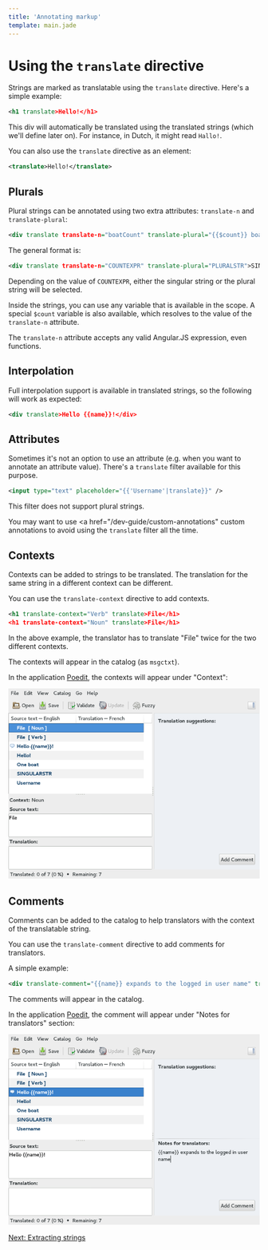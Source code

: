 ```yaml
---
title: 'Annotating markup'
template: main.jade
---
```


# Using the `translate` directive

Strings are marked as translatable using the `translate` directive. Here's a simple example:

```xml
<h1 translate>Hello!</h1>
```

This div will automatically be translated using the translated strings (which we'll define later on). For instance, in Dutch, it might read `Hallo!`.

You can also use the `translate` directive as an element:

```xml
<translate>Hello!</translate>
```

## Plurals

Plural strings can be annotated using two extra attributes: `translate-n` and `translate-plural`:

```xml
<div translate translate-n="boatCount" translate-plural="{{$count}} boats">One boat</div>
```

The general format is:

```xml
<div translate translate-n="COUNTEXPR" translate-plural="PLURALSTR">SINGULARSTR</div>
```

Depending on the value of `COUNTEXPR`, either the singular string or the plural string will be selected.

Inside the strings, you can use any variable that is available in the scope. A special `$count` variable is also available, which resolves to the value of the `translate-n` attribute.

The `translate-n` attribute accepts any valid Angular.JS expression, even functions.

## Interpolation

Full interpolation support is available in translated strings, so the following will work as expected:

```xml
<div translate>Hello {{name}}!</div>
```

## Attributes

Sometimes it's not an option to use an attribute (e.g. when you want to annotate an attribute value). There's a `translate` filter available for this purpose.

```xml
<input type="text" placeholder="{{'Username'|translate}}" />
```

This filter does not support plural strings.

You may want to use <a href="/dev-guide/custom-annotations" custom annotations to avoid using the `translate` filter all the time.

## Contexts

Contexts can be added to strings to be translated. The translation for the same string in a different context can be different.

You can use the `translate-context` directive to add contexts.

```xml
<h1 translate-context="Verb" translate>File</h1>
<h1 translate-context="Noun" translate>File</h1>
```

In the above example, the translator has to translate "File" twice for the two different contexts.

The contexts will appear in the catalog (as `msgctxt`).

In the application [Poedit](http://poedit.net/), the contexts will appear under "Context":

![Contexts Poedit](contexts-poedit.png)

## Comments

Comments can be added to the catalog to help translators with the context of the translatable string.

You can use the `translate-comment` directive to add comments for translators.

A simple example:

```xml
<div translate-comment="{{name}} expands to the logged in user name" translate>Hello {{name}}!</div>
```
The comments will appear in the catalog.

In the application [Poedit](http://poedit.net/), the comment will appear under "Notes for translators" section:

![Comments Poedit](comments-poedit.png)

<a href="/dev-guide/extract/" class="btn btn-primary">Next: Extracting strings</a>
